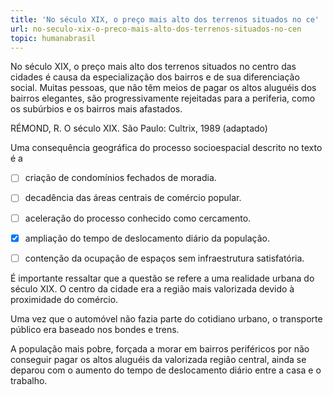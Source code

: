 ```yaml
---
title: 'No século XIX, o preço mais alto dos terrenos situados no ce'
url: no-seculo-xix-o-preco-mais-alto-dos-terrenos-situados-no-cen
topic: humanabrasil
---
```



No século XIX, o preço mais alto dos terrenos situados no centro das cidades é causa da especialização dos bairros e de sua diferenciação social. Muitas pessoas, que não têm meios de pagar os altos aluguéis dos bairros elegantes, são progressivamente rejeitadas para a periferia, como os subúrbios e os bairros mais afastados.

RÉMOND, R. O século XIX. São Paulo: Cultrix, 1989 (adaptado)

Uma consequência geográfica do processo socioespacial descrito no texto é a



- [ ] criação de condomínios fechados de moradia.
- [ ] decadência das áreas centrais de comércio popular.
- [ ] aceleração do processo conhecido como cercamento.
- [x] ampliação do tempo de deslocamento diário da população.
- [ ] contenção da ocupação de espaços sem infraestrutura satisfatória.


É importante ressaltar que a questão se refere a uma realidade urbana do século XIX. O centro da cidade era a região mais valorizada devido à proximidade do comércio.

Uma vez que o automóvel não fazia parte do cotidiano urbano, o transporte público era baseado nos bondes e trens.

A população mais pobre, forçada a morar em bairros periféricos por não conseguir pagar os altos aluguéis da valorizada região central, ainda se deparou com o aumento do tempo de deslocamento diário entre a casa e o trabalho.
